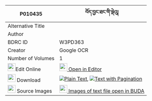 |P010435|བོད་བྱང་ཐང་གི་ལྡེའུ། 
| --- | --- 
|Alternative Title |
|Author | 
|BDRC ID | W3PD363
|Creator | Google OCR
|Number of Volumes| 1
|<img width="25" src="https://img.icons8.com/color/25/000000/edit-property.png">Edit Online| [<img width="25" src="https://avatars.githubusercontent.com/u/45091458?s=200&v=4"> Open in Editor](http://editor.openpecha.org/P010435)
|<img width="25" src="https://img.icons8.com/fluent/48/000000/download-2.png"/>  Download | [![](https://img.icons8.com/color/20/000000/txt.png)Plain Text](https://github.com/Openpecha/P010435/releases/download/v1/bo_jangtang_gi_de'u_plain_P010435.zip), [![](https://img.icons8.com/color/20/000000/txt.png)Text with Pagination](https://github.com/Openpecha/P010435/releases/download/v1/bo_jangtang_gi_de'u_pages_P010435.zip)
|<img width="25" src="https://img.icons8.com/plasticine/100/000000/pictures-folder.png"/>  Source Images | [<img width="25" src="https://library.bdrc.io/icons/BUDA-small.svg"> Images of text file open in BUDA](https://library.bdrc.io/show/bdr:W3PD363)